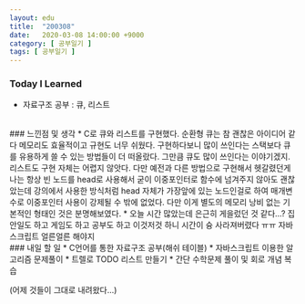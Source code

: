```yaml
---
layout: edu
title:  "200308"
date:   2020-03-08 14:00:00 +9000
category: [ 공부일기 ]
tags: [ 공부일기 ]
---
```


### Today I Learned
* 자료구조 공부 : 큐, 리스트

<br>
### 느낀점 및 생각
* C로 큐와 리스트를 구현했다. 순환형 큐는 참 괜찮은 아이디어 같다 메모리도 효율적이고 규현도 너무 쉬웠다. 구현하다보니 많이 쓰인다는 스택보다 큐를 유용하게 쓸 수 있는 방법들이 더 떠올랐다. 그만큼 큐도 많이 쓰인다는 이야기겠지. 리스트도 구현 자체는 어렵지 않앗다. 다만 예전과 다른 방법으로 구현해서 헷갈렸던게 나는 항상 빈 노드를 head로 사용해서 굳이 이중포인터로 함수에 넘겨주지 않아도 괜찮았는데 강의에서 사용한 방식처럼 head 자체가 가장앞에 있는 노드인걸로 하여 매개변수로 이중포인터 사용이 강제될 수 밖에 없었다. 다만 이게 별도의 메모리 낭비 없는 기본적인 형태인 것은 분명해보였다.
* 오늘 시간 많았는데 은근히 게을렀던 것 같다...? 집안일도 하고 게임도 하고 공부도 하고 이것저것 하니 시간이 슝 사라져버렸다 ㅠㅠ 자바스크립트 얼른얼른 해야지


<br>
### 내일 할 일
* C언어를 통한 자료구조 공부(해쉬 테이블)
* 자바스크립트 이용한 알고리즘 문제풀이
* 트렐로 TODO 리스트 만들기
* 간단 수학문제 풀이 및 회로 개념 복습

(어제 것들이 그대로 내려왔다...)